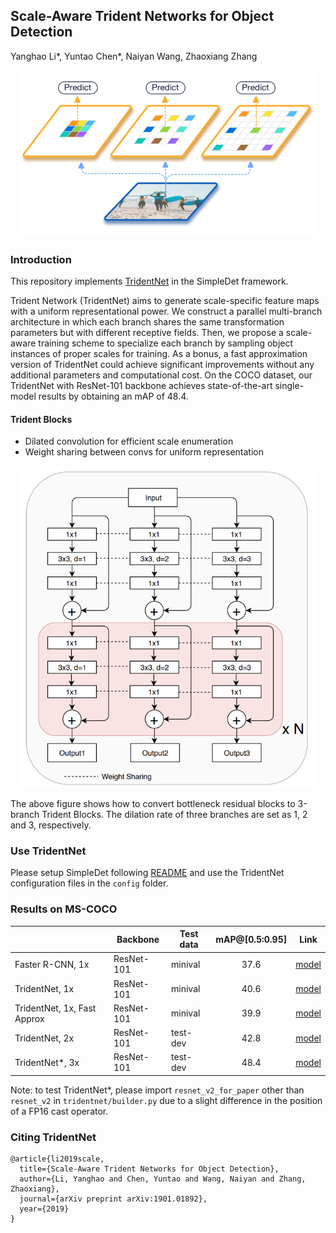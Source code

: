 ## Scale-Aware Trident Networks for Object Detection

Yanghao Li\*, Yuntao Chen\*, Naiyan Wang, Zhaoxiang Zhang

<p align="center"> <img src="../../doc/image/trident_block.png" width="480"> </p>

### Introduction

This repository implements [TridentNet](https://arxiv.org/abs/1901.01892) in the SimpleDet framework. 

Trident Network (TridentNet) aims to generate scale-specific feature maps with a uniform representational power. We construct a parallel multi-branch architecture in which each branch shares the same transformation parameters but with different receptive fields. Then, we propose a scale-aware training scheme to specialize each branch by sampling object instances of proper scales for training. As a bonus, a fast approximation version of TridentNet could achieve significant improvements without any additional parameters and computational cost. On the COCO dataset, our TridentNet with ResNet-101 backbone achieves state-of-the-art single-model results by obtaining an mAP of 48.4.

#### Trident Blocks

- Dilated convolution for efficient scale enumeration
- Weight sharing between convs for uniform representation

<p align="center"> <img src="../../doc/image/trident_block_details.png" width="480"> </p>

The above figure shows how to convert bottleneck residual blocks to 3-branch Trident Blocks. The dilation rate of three branches are set as 1, 2 and 3, respectively.

### Use TridentNet

Please setup SimpleDet following [README](../../README.md)  and use the TridentNet configuration files in the `config` folder.

### Results on MS-COCO

|                             | Backbone   | Test data | mAP@[0.5:0.95] | Link |
| --------------------------- | ---------- | --------- | :------------: | -----|
| Faster R-CNN, 1x            | ResNet-101 | minival   |      37.6      |[model](https://simpledet-model.oss-cn-beijing.aliyuncs.com/faster_r101v2c4_c5_256roi_1x.zip)|
| TridentNet, 1x              | ResNet-101 | minival   |      40.6      |[model](https://simpledet-model.oss-cn-beijing.aliyuncs.com/tridentnet_r101v2c4_c5_1x.zip)|
| TridentNet, 1x, Fast Approx | ResNet-101 | minival   |      39.9      |[model](https://simpledet-model.oss-cn-beijing.aliyuncs.com/tridentnet_r101v2c4_c5_fastapprox_1x.zip)|
| TridentNet, 2x              | ResNet-101 | test-dev  |      42.8      |[model](https://simpledet-model.oss-cn-beijing.aliyuncs.com/tridentnet_r101v2c4_c5_addminival_2x.zip)|
| TridentNet*, 3x             | ResNet-101 | test-dev  |      48.4      |[model](https://simpledet-model.oss-cn-beijing.aliyuncs.com/tridentnet_r101v2c4_c5_multiscale_addminival_3x_fp16.zip)|

Note: to test TridentNet*, please import `resnet_v2_for_paper` other than `resnet_v2` in `tridentnet/builder.py` due to a slight difference in the position of a FP16 cast operator.

### Citing TridentNet

```
@article{li2019scale,
  title={Scale-Aware Trident Networks for Object Detection},
  author={Li, Yanghao and Chen, Yuntao and Wang, Naiyan and Zhang, Zhaoxiang},
  journal={arXiv preprint arXiv:1901.01892},
  year={2019}
}
```
